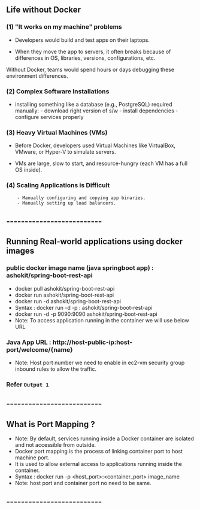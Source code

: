 ## Life without Docker

### (1) "It works on my machine" problems

- Developers would build and test apps on their laptops.

- When they move the app to servers, it often breaks because of differences in OS, libraries, versions, configurations, etc.

Without Docker, teams would spend hours or days debugging these environment differences.


### (2) Complex Software Installations

- installing something like a database (e.g., PostgreSQL) required manually:
		- download right version of s/w
		- install dependencies
		- configure services properly

### (3) Heavy Virtual Machines (VMs)

- Before Docker, developers used Virtual Machines like VirtualBox, VMware, or Hyper-V to simulate servers.

- VMs are large, slow to start, and resource-hungry (each VM has a full OS inside).


### (4) Scaling Applications is Difficult

		- Manually configuring and copying app binaries.
		- Manually setting up load balancers.

## --------------------------		

## Running Real-world applications using docker images

### public docker image name (java springboot app) : ashokit/spring-boot-rest-api

- docker pull ashokit/spring-boot-rest-api
- docker run ashokit/spring-boot-rest-api
- docker run -d ashokit/spring-boot-rest-api
- Syntax : docker run -d -p <host-port>:<container-port> ashokit/spring-boot-rest-api
- docker run -d -p 9090:9090 ashokit/spring-boot-rest-api
- Note: To access application running in the container we will use below URL

### Java App URL : http://host-public-ip:host-port/welcome/{name}

- Note: Host port number we need to enable in ec2-vm security group inbound rules to allow the traffic.

### Refer `Output 1`

## --------------------------

## What is Port Mapping ?

- Note: By default, services running inside a Docker container are isolated and not accessible from outside.
- Docker port mapping is the process of linking container port to host machine port.
- It is used to  allow external access to applications running inside the container.
- Syntax : docker run -p <host_port>:<container_port> image_name
- Note: host port and container port no need to be same.

## --------------------------	